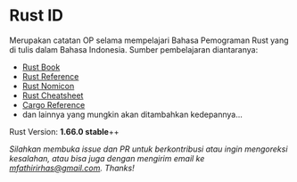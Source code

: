 # Rust ID #

Merupakan catatan OP selama mempelajari Bahasa Pemograman Rust yang di tulis dalam Bahasa Indonesia. Sumber pembelajaran diantaranya:
- [Rust Book](https://doc.rust-lang.org/stable/book/)
- [Rust Reference](https://doc.rust-lang.org/reference/)
- [Rust Nomicon](https://doc.rust-lang.org/nomicon/)
- [Rust Cheatsheet](https://cheats.rs/)
- [Cargo Reference](https://doc.rust-lang.org/stable/cargo/reference/)
- dan lainnya yang mungkin akan ditambahkan kedepannya...

Rust Version: **1.66.0 stable**++

*Silahkan membuka issue dan PR untuk berkontribusi atau ingin mengoreksi kesalahan, atau bisa juga dengan mengirim email ke [mfathirirhas@gmail.com](mailto:mfathirirhas@gmail.com). Thanks!*